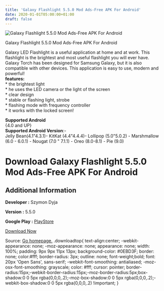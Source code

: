 ```yaml
---
title: 'Galaxy Flashlight 5.5.0 Mod Ads-Free APK For Android'
date: 2020-01-01T05:00:00+01:00
draft: false
---
```


![Galaxy Flashlight 5.5.0 Mod Ads-Free APK For Android](https://i2.wp.com/apkhome.net/wp-content/uploads/2019/11/Galaxy-Flashlight-5.5.0-Mod-Ads-Free.png "Galaxy Flashlight 5.5.0 Mod Ads-Free APK For Android")

  

Galaxy Flashlight 5.5.0 Mod Ads-Free APK For Android

Galaxy LED Flashlight is a useful application at home and at work. This flashlight is the brightest and most useful flashlight you will ever have. Galaxy Torch has been designed for Samsung Galaxy, but it is also compatible with other devices. This application is easy to use, modern and powerful!  
**features:**  
\* the brightest light  
\* he uses the LED camera or the light of the screen  
\* clear design  
\* stable or flashing light, strobe  
\* flashing mode with frequency controller  
\* it works with the locked screen!

**Supported Android**  
{4.0 and UP}  
**Supported Android Version**:-  
Jelly Bean(4.1"4.3.1)- KitKat (4.4"4.4.4)- Lollipop (5.0"5.0.2) - Marshmallow (6.0 - 6.0.1) - Nougat (7.0 " 7.1.1) - Oreo (8.0-8.1) - Pie (9.0)

Download Galaxy Flashlight 5.5.0 Mod Ads-Free APK For Android
=============================================================

Additional Information
----------------------

**Developer :** Szymon Dyja

**Version :** 5.5.0

**Google Play :** [PlayStore](https://play.google.com/store/apps/details?id=pl.nenter.app.flashlight)

  

[Download Now](https://store4app.co/post/galaxy-flashlight-5-5-0-mod-ads-free-apk-for-android_1573743733)

  
Source: [Go homepage.](https://store4app.co/post/galaxy-flashlight-5-5-0-mod-ads-free-apk-for-android_1573743733) .downloadtop{ text-align:center; -webkit-appearance: none; -moz-appearance: none; appearance: none; width: 100%; padding: 9px 9px 11px 13px; background-color: #0EBD3F; border: none; color:#fff; border-radius: 3px; outline: none; font-weight;bold; font: 20px 'Open Sans', sans-serif; -webkit-font-smoothing: antialiased; -moz-osx-font-smoothing: grayscale; color: #fff; cursor: pointer; border-radius:15px;-webkit-border-radius:15px;-moz-border-radius:5px;box-shadow:0 0 5px rgba(0,0,0,.2);-moz-box-shadow:0 0 5px rgba(0,0,0,.2);-webkit-box-shadow:0 0 5px rgba(0,0,0,.2) !important; }